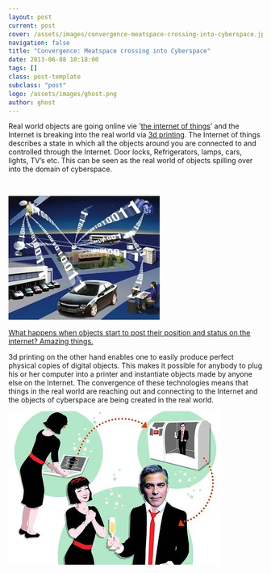 ```yaml
---
layout: post
current: post
cover: /assets/images/convergence-meatspace-crossing-into-cyberspace.jpg
navigation: false
title: "Convergence: Meatspace crossing into Cyberspace"
date: 2013-06-08 10:18:00
tags: []
class: post-template
subclass: "post"
logo: /assets/images/ghost.png
author: ghost
---
```


Real world objects are going online vie ’[the internet of things](https://href.li/?http://en.wikipedia.org/wiki/Internet_of_Things)’ and the Internet is breaking into the real world via [3d printing](https://href.li/?http://en.wikipedia.org/wiki/3D_printing). The Internet of things describes a state in which all the objects around you are connected to and controlled through the Internet. Door locks, Refrigerators, lamps, cars, lights, TV’s etc. This can be seen as the real world of objects spilling over into the domain of cyberspace.

​

![image](/assets/images/con-1.jpg)

[What happens when objects start to post their position and status on the internet? Amazing things.](https://href.li/?http://singularityhub.com/2010/04/27/building-an-internet-of-things-video/)

3d printing on the other hand enables one to easily produce perfect physical copies of digital objects. This makes it possible for anybody to plug his or her computer into a printer and instantiate objects made by anyone else on the Internet. The convergence of these technologies means that things in the real world are reaching out and connecting to the Internet and the objects of cyberspace are being created in the real world.

![image](/assets/images/con-2.jpg)
